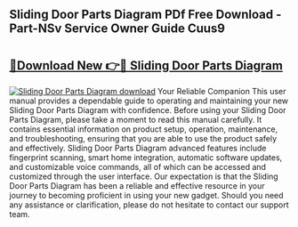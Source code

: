 ## Sliding Door Parts Diagram PDf Free Download - Part-NSv Service Owner Guide Cuus9

# <h2><a href="http://dfpnso.blite.top/?on=Sliding+Door+Parts+Diagram">🔗Download New 👉🔴 Sliding Door Parts Diagram</a></h2>

[![Sliding Door Parts Diagram download](https://i.imgur.com/lujVjoI.png)](http://dfpnso.blite.top/?on=Sliding+Door+Parts+Diagram)
Your Reliable Companion This user manual provides a dependable guide to operating and maintaining your new Sliding Door Parts Diagram with confidence. Before using your Sliding Door Parts Diagram, please take a moment to read this manual carefully. It contains essential information on product setup, operation, maintenance, and troubleshooting, ensuring that you are able to use the product safely and effectively. Sliding Door Parts Diagram advanced features include fingerprint scanning, smart home integration, automatic software updates, and customizable voice commands, all of which can be accessed and customized through the user interface. Our expectation is that the Sliding Door Parts Diagram has been a reliable and effective resource in your journey to becoming proficient in using your new gadget. Should you need any assistance or clarification, please do not hesitate to contact our support team.
